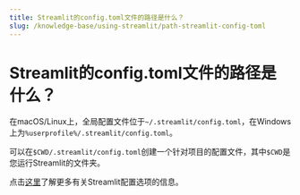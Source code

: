 ```yaml
---
title: Streamlit的config.toml文件的路径是什么？
slug: /knowledge-base/using-streamlit/path-streamlit-config-toml
---
```


# Streamlit的config.toml文件的路径是什么？

在macOS/Linux上，全局配置文件位于`~/.streamlit/config.toml`，在Windows上为`%userprofile%/.streamlit/config.toml`。

可以在`$CWD/.streamlit/config.toml`创建一个针对项目的配置文件，其中`$CWD`是您运行Streamlit的文件夹。

点击[这里](/library/advanced-features/configuration)了解更多有关Streamlit配置选项的信息。
